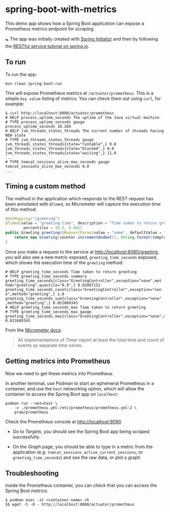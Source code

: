 # spring-boot-with-metrics

This demo app shows how a Spring Boot application can expose a Prometheus metrics endpoint for scraping.

🚼 The app was initially created with [Spring Initializr][init] and then by following the [RESTful service tutorial on spring.io][rest-tutorial].

## To run

To run the app:

    mvn clean spring-boot:run
    
This will expose Prometheus metrics at `/actuator/prometheus`. This is a simple `key value` listing of metrics. You can check them out using `curl`, for example:

    $ curl http://localhost:8080/actuator/prometheus
    # HELP process_uptime_seconds The uptime of the Java virtual machine
    # TYPE process_uptime_seconds gauge
    process_uptime_seconds 10.284
    # HELP jvm_threads_states_threads The current number of threads having NEW state
    # TYPE jvm_threads_states_threads gauge
    jvm_threads_states_threads{state="runnable",} 9.0
    jvm_threads_states_threads{state="blocked",} 0.0
    jvm_threads_states_threads{state="waiting",} 11.0
    ...
    # TYPE tomcat_sessions_alive_max_seconds gauge
    tomcat_sessions_alive_max_seconds 0.0
    ...    

## Timing a custom method

The method in the application which responds to the REST request has been annotated with `@Timed`, so Micrometer will capture the execution time of this method:

```java
@GetMapping("/greeting")
@Timed(value = "greeting.time", description = "Time taken to return greeting",
        percentiles = {0.5, 0.90})
public Greeting greeting(@RequestParam(value = "name", defaultValue = "World") String name) {
    return new Greeting(counter.incrementAndGet(), String.format(template, name));
}
```

Once you make a request to the service at <http://localhost:8080/greeting>, you will also see a new metric exposed, `greeting_time_seconds` exposed, which shows the execution time of the `greeting` method:

    # HELP greeting_time_seconds Time taken to return greeting
    # TYPE greeting_time_seconds summary
    greeting_time_seconds{class="GreetingController",exception="none",met
    hod="greeting",quantile="0.9",} 0.02097152
    greeting_time_seconds_count{class="GreetingController",exception="non
    e",method="greeting",} 1.0
    greeting_time_seconds_sum{class="GreetingController",exception="none"
    ,method="greeting",} 0.021689345
    # HELP greeting_time_seconds_max Time taken to return greeting
    # TYPE greeting_time_seconds_max gauge
    greeting_time_seconds_max{class="GreetingController",exception="none",method="greeting",} 0.021689345


From the [Micrometer docs][timerdocs]:

> All implementations of _Timer_ report at least the total time and count of events as separate time series.

## Getting metrics into Prometheus

Now we need to get these metrics into Prometheus.

In another terminal, use Podman to start an ephemeral Prometheus in a container, and use the `host` networking option, which will allow the container to access the Spring Boot app on `localhost`:

    podman run --net=host \
        -v ./prometheus.yml:/etc/prometheus/prometheus.yml:Z \
        prom/prometheus
        
Check the Prometheus console at <http://localhost:9090>.

- Go to _Targets_, you should see the Spring Boot app being scraped successfully.

- On the _Graph_ page, you should be able to type in a metric from the application (e.g. `tomcat_sessions_active_current_sessions`, or `greeting_time_seconds`) and see the raw data, or plot a graph

## Troubleshooting

Inside the Prometheus container, you can check that you can access the Spring Boot metrics:

    $ podman exec -it <container-name> sh
    $$ wget -S -O - http://localhost:8080/actuator/prometheus


[rest-tutorial]: https://spring.io/guides/gs/rest-service/
[init]: https://start.spring.io
[timerdocs]: https://micrometer.io/docs/concepts#_timers

